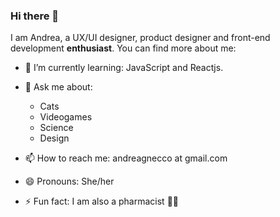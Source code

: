 ### Hi there 👋 

I am Andrea, a UX/UI designer, product designer and front-end development **enthusiast**. You can find more about me: 

- 🌱 I’m currently learning: JavaScript and Reactjs.
- 💬 Ask me about: 
  - Cats 
  - Videogames
  - Science
  - Design
    
- 📫 How to reach me: andreagnecco at gmail.com
- 😄 Pronouns: She/her
- ⚡ Fun fact: I am also a pharmacist 👩‍🔬

